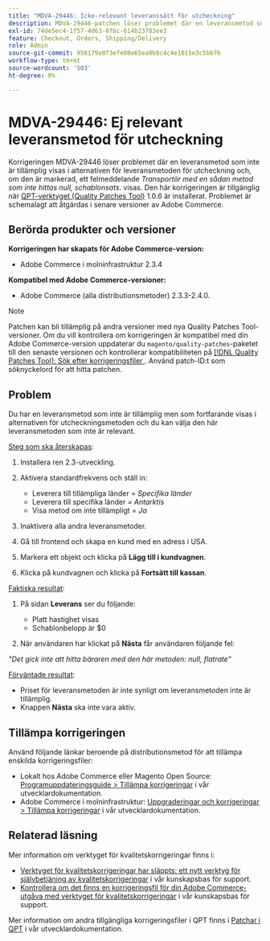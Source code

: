 ```yaml
---
title: "MDVA-29446: Icke-relevant leveranssätt för utcheckning"
description: MDVA-29446-patchen löser problemet där en leveransmetod som inte är tillämplig visas i alternativen för utcheckningsmetoden och, om den är markerad, felmeddelandet "*Fraktfirma med en sådan metod inte hittades null, schablonpris*." visas. Den här korrigeringen är tillgänglig när [QPT-verktyget (Quality Patches Tool)](/help/announcements/adobe-commerce-announcements/magento-quality-patches-released-new-tool-to-self-serve-quality-patches.md) 1.0.6 är installerat. Problemet är schemalagt att åtgärdas i senare versioner av Adobe Commerce.
exl-id: 74de5ec4-1f57-4d63-8fbc-614b23783ee3
feature: Checkout, Orders, Shipping/Delivery
role: Admin
source-git-commit: 958179e0f3efe08e65ea8b0c4c4e1015e3c5bb76
workflow-type: tm+mt
source-wordcount: '503'
ht-degree: 0%

---
```


# MDVA-29446: Ej relevant leveransmetod för utcheckning

Korrigeringen MDVA-29446 löser problemet där en leveransmetod som inte är tillämplig visas i alternativen för leveransmetoden för utcheckning och, om den är markerad, ett felmeddelande *Transportör med en sådan metod som inte hittas null, schablonsats*. visas. Den här korrigeringen är tillgänglig när [QPT-verktyget (Quality Patches Tool)](/help/announcements/adobe-commerce-announcements/magento-quality-patches-released-new-tool-to-self-serve-quality-patches.md) 1.0.6 är installerat. Problemet är schemalagt att åtgärdas i senare versioner av Adobe Commerce.

## Berörda produkter och versioner

**Korrigeringen har skapats för Adobe Commerce-version:**

* Adobe Commerce i molninfrastruktur 2.3.4

**Kompatibel med Adobe Commerce-versioner:**

* Adobe Commerce (alla distributionsmetoder) 2.3.3-2.4.0.

>[!NOTE]
>
>Patchen kan bli tillämplig på andra versioner med nya Quality Patches Tool-versioner. Om du vill kontrollera om korrigeringen är kompatibel med din Adobe Commerce-version uppdaterar du `magento/quality-patches`-paketet till den senaste versionen och kontrollerar kompatibiliteten på [[!DNL Quality Patches Tool]: Sök efter korrigeringsfiler ](https://devdocs.magento.com/quality-patches/tool.html#patch-grid). Använd patch-ID:t som söknyckelord för att hitta patchen.

## Problem

Du har en leveransmetod som inte är tillämplig men som fortfarande visas i alternativen för utcheckningsmetoden och du kan välja den här leveransmetoden som inte är relevant.

<u>Steg som ska återskapas</u>:

1. Installera ren 2.3-utveckling.
1. Aktivera standardfrekvens och ställ in:

   * Leverera till tillämpliga länder = *Specifika länder*
   * Leverera till specifika länder = *Antarktis*
   * Visa metod om inte tillämpligt = *Ja*

1. Inaktivera alla andra leveransmetoder.
1. Gå till frontend och skapa en kund med en adress i USA.
1. Markera ett objekt och klicka på **Lägg till i kundvagnen**.
1. Klicka på kundvagnen och klicka på **Fortsätt till kassan**.

<u>Faktiska resultat</u>:

1. På sidan **Leverans** ser du följande:

   * Platt hastighet visas
   * Schablonbelopp är $0
1. När användaren har klickat på **Nästa** får användaren följande fel:

*&quot;Det gick inte att hitta bäraren med den här metoden: null, flatrate&quot;*

<u>Förväntade resultat</u>:

* Priset för leveransmetoden är inte synligt om leveransmetoden inte är tillämplig.
* Knappen **Nästa** ska inte vara aktiv.

## Tillämpa korrigeringen

Använd följande länkar beroende på distributionsmetod för att tillämpa enskilda korrigeringsfiler:

* Lokalt hos Adobe Commerce eller Magento Open Source: [Programuppdateringsguide > Tillämpa korrigeringar](https://devdocs.magento.com/guides/v2.4/comp-mgr/patching/mqp.html) i vår utvecklardokumentation.
* Adobe Commerce i molninfrastruktur: [Uppgraderingar och korrigeringar > Tillämpa korrigeringar](https://devdocs.magento.com/cloud/project/project-patch.html) i vår utvecklardokumentation.

## Relaterad läsning

Mer information om verktyget för kvalitetskorrigeringar finns i:

* [Verktyget för kvalitetskorrigeringar har släppts: ett nytt verktyg för självbetjäning av kvalitetskorrigeringar](/help/announcements/adobe-commerce-announcements/magento-quality-patches-released-new-tool-to-self-serve-quality-patches.md) i vår kunskapsbas för support.
* [Kontrollera om det finns en korrigeringsfil för din Adobe Commerce-utgåva med verktyget för kvalitetskorrigeringar](/help/support-tools/patches-available-in-qpt-tool/check-patch-for-magento-issue-with-magento-quality-patches.md) i vår kunskapsbas för support.

Mer information om andra tillgängliga korrigeringsfiler i QPT finns i [Patchar i QPT](https://devdocs.magento.com/quality-patches/tool.html#patch-grid) i vår utvecklardokumentation.
